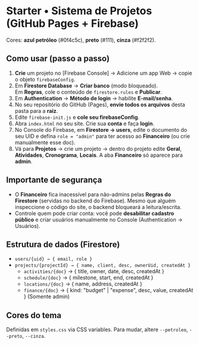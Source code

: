# Starter • Sistema de Projetos (GitHub Pages + Firebase)

Cores: **azul petróleo** (#0f4c5c), **preto** (#111), **cinza** (#f2f2f2).

## Como usar (passo a passo)
1. **Crie** um projeto no [Firebase Console] → Adicione um app Web → copie o objeto `firebaseConfig`.
2. Em **Firestore Database** → **Criar banco** (modo bloqueado).  
   Em **Regras**, cole o conteúdo de `firestore.rules` e **Publicar**.
3. Em **Authentication** → **Método de login** → habilite **E-mail/senha**.
4. No seu repositório do GitHub (Pages), **envie todos os arquivos** desta pasta para a **raiz**.
5. Edite `firebase-init.js` e **cole seu firebaseConfig**.
6. Abra `index.html` no seu site. Crie sua **conta** e faça **login**.
7. No Console do Firebase, em **Firestore → users**, edite o documento do seu UID e defina `role = "admin"` para ter acesso ao **Financeiro** (ou crie manualmente esse doc).
8. Vá para **Projetos** → crie um projeto → dentro do projeto edite **Geral**, **Atividades**, **Cronograma**, **Locais**. A aba **Financeiro** só aparece para **admin**.

## Importante de segurança
- O **Financeiro** fica inacessível para não-admins pelas **Regras do Firestore** (servidas no backend do Firebase). Mesmo que alguém inspeccione o código do site, o backend bloqueará a leitura/escrita.
- Controle quem pode criar conta: você pode **desabilitar cadastro público** e criar usuários manualmente no Console (Authentication → Usuários).

## Estrutura de dados (Firestore)
- `users/{uid} → { email, role }`
- `projects/{projectId} → { name, client, desc, ownerUid, createdAt }`
  - `activities/{doc}` → { title, owner, date, desc, createdAt }
  - `schedule/{doc}` → { milestone, start, end, createdAt }
  - `locations/{doc}` → { name, address, createdAt }
  - `finance/{doc}` → { kind: "budget" | "expense", desc, value, createdAt }  (Somente admin)

## Cores do tema
Definidas em `styles.css` via CSS variables. Para mudar, altere `--petroleo`, `--preto`, `--cinza`.
